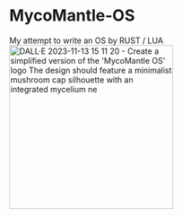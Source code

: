 # MycoMantle-OS

My attempt to write an OS by RUST / LUA
<img width="292" alt="DALL·E 2023-11-13 15 11 20 - Create a simplified version of the 'MycoMantle OS' logo  The design should feature a minimalist mushroom cap silhouette with an integrated mycelium ne" src="https://github.com/Somayyah/MycoMantle-OS/assets/55834191/a6a4e77c-d727-4076-955c-ccaeabc9d226">

